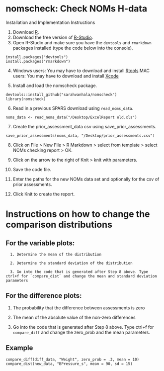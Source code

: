 # nomscheck: Check NOMs H-data 

Installation and Implementation Instructions

1. Download [R](https://www.r-project.org/).
2. Download the free version of [R-Studio](https://www.rstudio.com/products/rstudio/download2/).
3. Open R-Studio and make sure you have the `devtools` and `rmarkdown` packages installed (type the code below into the console).

```
install.packages("devtools")
install.packages("rmarkdown")
```

4. Windows users: You may have to download and install [Rtools](https://cran.rstudio.com/bin/windows/Rtools/)                                MAC users: You may have to download and install [Xcode](https://itunes.apple.com/us/app/xcode/id497799835?ls=1&mt=12)

5. Install and load the nomscheck package.

```
devtools::install_github("sarahvanhala/nomscheck")
library(nomscheck)
```

6. Read in a previous SPARS download using `read_noms_data`.

```
noms_data <- read_noms_data("/Desktop/ExcelReport old.xls")
```

7. Create the prior_assessment_data csv using save_prior_assessments.

```
save_prior_assessments(noms_data, "/Desktop/prior_assessments.csv")
```

8. Click on File > New File > R Markdown > select from template > select NOMs checking report > OK.

9. Click on the arrow to the right of Knit > knit with parameters.

10. Save the code file. 

11. Enter the paths for the new NOMs data set and optionally for the csv of prior assessments.

12. Click Knit to create the report.

# Instructions on how to change the comparison distributions 
  
## For the variable plots:
      
      1. Determine the mean of the distribution
      
      2. Determine the standard deviation of the distribution
      
      3. Go into the code that is generated after Step 8 above. Type ctrl+f for `compare_dist` and change the mean and standard deviation parameters
         
 ## For the difference plots:
  
1. The probability that the difference between assessments is zero
      
2. The mean of the absolute value of the non-zero differences
      
3. Go into the code that is generated after Step 8 above. Type ctrl+f for `compare_diff` and change the zero_prob and the mean parameters. 
 
## Example

```
compare_diff(diff_data, "Weight", zero_prob = .3, mean = 10)
compare_dist(new_data, "BPressure_s", mean = 90, sd = 15)
```



 
